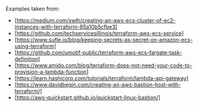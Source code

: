 
Examples taken from:

* [https://medium.com/swlh/creating-an-aws-ecs-cluster-of-ec2-instances-with-terraform-85a10b5cfbe3]
* [https://github.com/techservicesillinois/terraform-aws-ecs-service]
* [https://www.sufle.io/blog/keeping-secrets-as-secret-on-amazon-ecs-using-terraform]
* [https://github.com/umotif-public/terraform-aws-ecs-fargate-task-definition]
* [https://www.amido.com/blog/terraform-does-not-need-your-code-to-provision-a-lambda-function]
* [https://learn.hashicorp.com/tutorials/terraform/lambda-api-gateway]
* [https://www.davidbegin.com/creating-an-aws-bastion-host-with-terraform/]
* [https://aws-quickstart.github.io/quickstart-linux-bastion/]